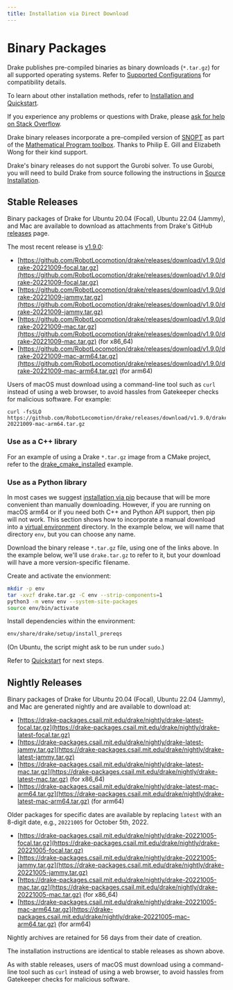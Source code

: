```yaml
---
title: Installation via Direct Download
---
```


# Binary Packages

Drake publishes pre-compiled binaries as binary downloads (``*.tar.gz``)
for all supported operating systems.  Refer to
[Supported Configurations](/installation.html#supported-configurations)
for compatibility details.

To learn about other installation methods, refer to
[Installation and Quickstart](/installation.html).

If you experience any problems or questions with Drake, please
[ask for help on Stack Overflow](/getting_help.html#asking-your-question).

Drake binary releases incorporate a pre-compiled version of
[SNOPT](https://ccom.ucsd.edu/~optimizers/solvers/snopt/) as part of the
[Mathematical Program toolbox](https://drake.mit.edu/doxygen_cxx/group__solvers.html).
Thanks to Philip E. Gill and Elizabeth Wong for their kind support.

Drake's binary releases do not support the Gurobi solver. To use
Gurobi, you will need to build Drake from source following the instructions in [Source Installation](/from_source.html).

## Stable Releases

Binary packages of Drake for Ubuntu 20.04 (Focal), Ubuntu 22.04 (Jammy), and
Mac are available to download as attachments from Drake's GitHub
[releases](https://github.com/RobotLocomotion/drake/releases) page.

The most recent release is
[v1.9.0](https://github.com/RobotLocomotion/drake/releases/tag/v1.9.0):

* [https://github.com/RobotLocomotion/drake/releases/download/v1.9.0/drake-20221009-focal.tar.gz](https://github.com/RobotLocomotion/drake/releases/download/v1.9.0/drake-20221009-focal.tar.gz)
* [https://github.com/RobotLocomotion/drake/releases/download/v1.9.0/drake-20221009-jammy.tar.gz](https://github.com/RobotLocomotion/drake/releases/download/v1.9.0/drake-20221009-jammy.tar.gz)
* [https://github.com/RobotLocomotion/drake/releases/download/v1.9.0/drake-20221009-mac.tar.gz](https://github.com/RobotLocomotion/drake/releases/download/v1.9.0/drake-20221009-mac.tar.gz) (for x86_64)
* [https://github.com/RobotLocomotion/drake/releases/download/v1.9.0/drake-20221009-mac-arm64.tar.gz](https://github.com/RobotLocomotion/drake/releases/download/v1.9.0/drake-20221009-mac-arm64.tar.gz) (for arm64)

Users of macOS must download using a command-line tool such as ``curl`` instead
of using a web browser, to avoid hassles from Gatekeeper checks for malicious
software. For example:

```
curl -fsSLO https://github.com/RobotLocomotion/drake/releases/download/v1.9.0/drake-20221009-mac-arm64.tar.gz
```

### Use as a C++ library

For an example of using a Drake ``*.tar.gz`` image from a CMake project, refer
to the
[drake_cmake_installed](https://github.com/RobotLocomotion/drake-external-examples/tree/main/drake_cmake_installed)
example.

### Use as a Python library

In most cases we suggest [installation via pip](/pip.html) because that
will be more convenient than manually downloading.  However, if you are running
on macOS arm64 or if you need both
C++ and Python API support, then pip will not work.  This section shows
how to incorporate a manual download into a
[virtual environment](https://packaging.python.org/guides/installing-using-pip-and-virtual-environments/#creating-a-virtual-environment)
directory.  In the example below, we will name that directory ``env``, but you
can choose any name.

Download the binary release ``*.tar.gz`` file, using one of the links above.
In the example below, we'll use ``drake.tar.gz`` to refer to it, but your
download will have a more version-specific filename.

Create and activate the envionment:

```bash
mkdir -p env
tar -xvzf drake.tar.gz -C env --strip-components=1
python3 -m venv env --system-site-packages
source env/bin/activate
```

Install dependencies within the environment:

```bash
env/share/drake/setup/install_prereqs
````

(On Ubuntu, the script might ask to be run under ``sudo``.)

Refer to [Quickstart](/installation.html#quickstart) for next steps.

## Nightly Releases

Binary packages of Drake for Ubuntu 20.04 (Focal), Ubuntu 22.04 (Jammy), and
Mac are generated nightly and are available to download at:

* [https://drake-packages.csail.mit.edu/drake/nightly/drake-latest-focal.tar.gz](https://drake-packages.csail.mit.edu/drake/nightly/drake-latest-focal.tar.gz)
* [https://drake-packages.csail.mit.edu/drake/nightly/drake-latest-jammy.tar.gz](https://drake-packages.csail.mit.edu/drake/nightly/drake-latest-jammy.tar.gz)
* [https://drake-packages.csail.mit.edu/drake/nightly/drake-latest-mac.tar.gz](https://drake-packages.csail.mit.edu/drake/nightly/drake-latest-mac.tar.gz) (for x86_64)
* [https://drake-packages.csail.mit.edu/drake/nightly/drake-latest-mac-arm64.tar.gz](https://drake-packages.csail.mit.edu/drake/nightly/drake-latest-mac-arm64.tar.gz) (for arm64)

Older packages for specific dates are available by replacing ``latest`` with an
8-digit date, e.g., ``20221005`` for October 5th, 2022.

* [https://drake-packages.csail.mit.edu/drake/nightly/drake-20221005-focal.tar.gz](https://drake-packages.csail.mit.edu/drake/nightly/drake-20221005-focal.tar.gz)
* [https://drake-packages.csail.mit.edu/drake/nightly/drake-20221005-jammy.tar.gz](https://drake-packages.csail.mit.edu/drake/nightly/drake-20221005-jammy.tar.gz)
* [https://drake-packages.csail.mit.edu/drake/nightly/drake-20221005-mac.tar.gz](https://drake-packages.csail.mit.edu/drake/nightly/drake-20221005-mac.tar.gz) (for x86_64)
* [https://drake-packages.csail.mit.edu/drake/nightly/drake-20221005-mac-arm64.tar.gz](https://drake-packages.csail.mit.edu/drake/nightly/drake-20221005-mac-arm64.tar.gz) (for arm64)

Nightly archives are retained for 56 days from their date of creation.

The installation instructions are identical to stable releases as shown above.

As with stable releases, users of macOS must download using a command-line tool
such as ``curl`` instead of using a web browser, to avoid hassles from
Gatekeeper checks for malicious software.

